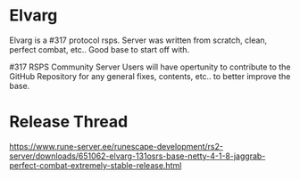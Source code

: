 # Elvarg
Elvarg is a #317 protocol rsps. Server was written from scratch, clean, perfect combat, etc.. Good base to start off with.

#317 RSPS Community Server
Users will have opertunity to contribute to the GitHub Repository for any general fixes, contents, etc.. to better improve the base.

# Release Thread
https://www.rune-server.ee/runescape-development/rs2-server/downloads/651062-elvarg-131osrs-base-netty-4-1-8-jaggrab-perfect-combat-extremely-stable-release.html
